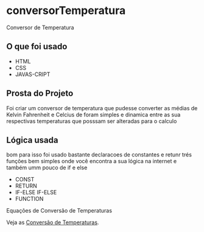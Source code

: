 # conversorTemperatura
Conversor de Temperatura 
<h2>O que foi usado</h2>
<ul>
<li>HTML</li>
<li>CSS</li>
<li>JAVAS-CRIPT</li>
</ul>
<h2>Prosta do Projeto</h2>
<p>Foi criar um conversor de temperatura que pudesse converter as médias de Kelvin Fahrenheit e Celcius de foram simples e dinamica entre as sua respectivas temperaturas que posssam ser alteradas para o calculo </p>

<h2>Lógica usada</h2>
<p> bom para isso foi usado bastante declaracoes de constantes e retunr trés funções bem simples onde você encontra a sua lógica na internet e também umm pouco de if e else</p>
<ul>
<li>CONST</li>
<li>RETURN</li>
<li>IF-ELSE IF-ELSE</li>
<li>FUNCTION</li>
</ul>
<p>Equações de Conversão de Temperaturas</p>
<p>Veja as <a href="[https://www.freecodecamp.org/](https://brasilescola.uol.com.br/matematica/equacoes-matematicas-na-conversao-temperaturas.htm)" target="_blank">Conversão de Temperaturas</a>.</p>
